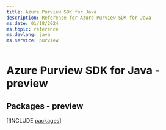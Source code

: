 ```yaml
---
title: Azure Purview SDK for Java
description: Reference for Azure Purview SDK for Java
ms.date: 01/18/2024
ms.topic: reference
ms.devlang: java
ms.service: purview
---
```

# Azure Purview SDK for Java - preview
## Packages - preview
[!INCLUDE [packages](purview-index.md)]